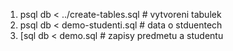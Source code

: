1) psql db < ../create-tables.sql   # vytvoreni tabulek
2) psql db < demo-studenti.sql      # data o stduentech
3) [sql db < demo.sql               # zapisy predmetu a studentu
